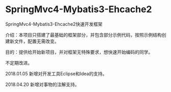 # SpringMvc4-Mybatis3-Ehcache2
SpringMvc4-Mybatis3-Ehcache2快速开发框架

介绍：本项目只搭建了最基础的框架部分，并包含部分示例代码，按照示例结构创建新文件，配置无需改变。

目的：提供给开始新项目，并对框架无特殊要求，想快速开始编码的同学。

不定期改进。

2018.01.05 新增对开发工具Eclipse和Idea的支持。

2018.04.20 新增对事物的注解支持。